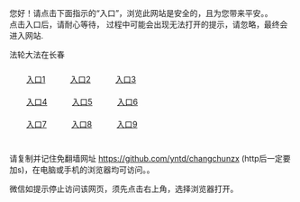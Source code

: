 您好！请点击下面指示的“入口”，浏览此网站是安全的，且为您带来平安。。 <br/>
点击入口后，请耐心等待， 过程中可能会出现无法打开的提示，请忽略，最终会进入网站. </br>

法轮大法在长春<br/>
<div style="padding:10px"><a style="margin:20px" target="_blank" href="https://d2h3g348xn7r8n.cloudfront.net/2Qpsp?npevoqjf" id="ccLink1" rel="nofollow">入口1</a> <a target="_blank" style="margin:20px" href="https://d3ifxgthpq7b1s.cloudfront.net/2Qpsp?savkdkqz" id="ccLink2" rel="nofollow">入口2</a> <a style="margin:20px" target="_blank" href="https://d18iga5m4ridb7.cloudfront.net/2Qpsp?vsduqyit" id="ccLink3" rel="nofollow">入口3</a></div>

<div style="padding:10px" ><a style="margin:20px" target="_blank" href="https://d2h3g348xn7r8n.cloudfront.net/2Qpsp?npevoqjf" id="ccLink4" rel="nofollow">入口4</a> <a style="margin:20px" href="https://d3ifxgthpq7b1s.cloudfront.net/2Qpsp?savkdkqz" target="_blank" id="ccLink5" rel="nofollow">入口5</a> <a style="margin:20px" href="https://d18iga5m4ridb7.cloudfront.net/2Qpsp?vsduqyit" target="_blank" id="ccLink6" rel="nofollow">入口6</a></div>

<div style="padding:10px"><a style="margin:20px" target="_blank" href="https://d2h3g348xn7r8n.cloudfront.net/2Qpsp?npevoqjf" id="ccLink7" rel="nofollow">入口7</a> <a style="margin:20px" href="https://d3ifxgthpq7b1s.cloudfront.net/2Qpsp?savkdkqz" target="_blank" id="ccLink8" rel="nofollow">入口8</a> <a style="margin:20px" target="_blank" href="https://d18iga5m4ridb7.cloudfront.net/2Qpsp?vsduqyit" id="ccLink9" rel="nofollow">入口9</a></div>

<br/>



请复制并记住免翻墙网址 https://github.com/yntd/changchunzx (http后一定要加s)，在电脑或手机的浏览器均可访问。。<br/>

微信如提示停止访问该网页，须先点击右上角，选择浏览器打开。
